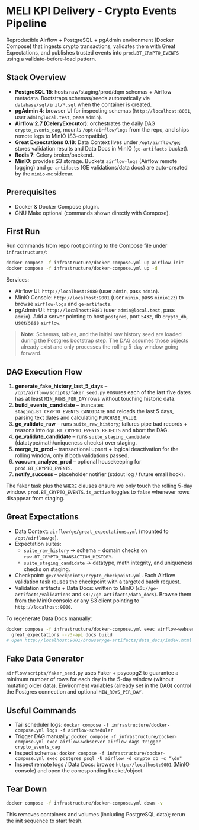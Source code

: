 # MELI KPI Delivery - Crypto Events Pipeline

Reproducible Airflow + PostgreSQL + pgAdmin environment (Docker Compose) that ingests crypto transactions, validates them with Great Expectations, and publishes trusted events into `prod.BT_CRYPTO_EVENTS` using a validate-before-load pattern.

## Stack Overview
- **PostgreSQL 15**: hosts raw/staging/prod/dqm schemas + Airflow metadata. Bootstraps schemas/seeds automatically via `database/sql/init/*.sql` when the container is created.
- **pgAdmin 4**: browser UI for inspecting schemas (`http://localhost:8081`, user `admin@local.test`, pass `admin`).
- **Airflow 2.7 (CeleryExecutor)**: orchestrates the daily DAG `crypto_events_dag`, mounts `/opt/airflow/logs` from the repo, and ships remote logs to MinIO (S3-compatible).
- **Great Expectations 0.18**: Data Context lives under `/opt/airflow/ge`; stores validation results and Data Docs in MinIO (`ge-artifacts` bucket).
- **Redis 7**: Celery broker/backend.
- **MinIO**: provides S3 storage. Buckets `airflow-logs` (Airflow remote logging) and `ge-artifacts` (GE validations/data docs) are auto-created by the `minio-mc` sidecar.

## Prerequisites
- Docker & Docker Compose plugin.
- GNU Make optional (commands shown directly with Compose).

## First Run
Run commands from repo root pointing to the Compose file under `infrastructure/`:
```bash
docker compose -f infrastructure/docker-compose.yml up airflow-init
docker compose -f infrastructure/docker-compose.yml up -d
```
Services:
- Airflow UI: `http://localhost:8080` (user `admin`, pass `admin`).
- MinIO Console: `http://localhost:9001` (user `minio`, pass `minio123`) to browse `airflow-logs` and `ge-artifacts`.
- pgAdmin UI: `http://localhost:8081` (user `admin@local.test`, pass `admin`). Add a server pointing to host `postgres`, port `5432`, db `crypto_db`, user/pass `airflow`.

> **Note:** Schemas, tables, and the initial raw history seed are loaded during the Postgres bootstrap step. The DAG assumes those objects already exist and only processes the rolling 5-day window going forward.

## DAG Execution Flow
1. **generate_fake_history_last_5_days** – `/opt/airflow/scripts/faker_seed.py` ensures each of the last five dates has at least `MIN_ROWS_PER_DAY` rows without touching historic data.
2. **build_events_candidate** – truncates `staging.BT_CRYPTO_EVENTS_CANDIDATE` and reloads the last 5 days, parsing text dates and calculating `PURCHASE_VALUE`.
3. **ge_validate_raw** – runs `suite_raw_history`; failures pipe bad records + reasons into `dqm.BT_CRYPTO_EVENTS_REJECTS` and abort the DAG.
4. **ge_validate_candidate** – runs `suite_staging_candidate` (datatype/math/uniqueness checks) over staging.
5. **merge_to_prod** – transactional upsert + logical deactivation for the rolling window, only if both validations passed.
6. **vacuum_analyze_prod** – optional housekeeping for `prod.BT_CRYPTO_EVENTS`.
7. **notify_success** – placeholder notifier (stdout log / future email hook).

The faker task plus the `WHERE` clauses ensure we only touch the rolling 5-day window. `prod.BT_CRYPTO_EVENTS.is_active` toggles to `false` whenever rows disappear from staging.

## Great Expectations
- Data Context: `airflow/ge/great_expectations.yml` (mounted to `/opt/airflow/ge`).
- Expectation suites:
  - `suite_raw_history` → schema + domain checks on `raw.BT_CRYPTO_TRANSACTION_HISTORY`.
  - `suite_staging_candidate` → datatype, math integrity, and uniqueness checks on staging.
- Checkpoint: `ge/checkpoints/crypto_checkpoint.yml`. Each Airflow validation task reuses the checkpoint with a targeted batch request.
- Validation artifacts + Data Docs: written to MinIO (`s3://ge-artifacts/validations` and `s3://ge-artifacts/data_docs`). Browse them from the MinIO console or any S3 client pointing to `http://localhost:9000`.

To regenerate Data Docs manually:
```bash
docker compose -f infrastructure/docker-compose.yml exec airflow-webserver \
  great_expectations --v3-api docs build
# Open http://localhost:9001/browser/ge-artifacts/data_docs/index.html via the MinIO console
```

## Fake Data Generator
`airflow/scripts/faker_seed.py` uses Faker + psycopg2 to guarantee a minimum number of rows for each day in the 5-day window (without mutating older data). Environment variables (already set in the DAG) control the Postgres connection and optional `MIN_ROWS_PER_DAY`.

## Useful Commands
- Tail scheduler logs: `docker compose -f infrastructure/docker-compose.yml logs -f airflow-scheduler`
- Trigger DAG manually: `docker compose -f infrastructure/docker-compose.yml exec airflow-webserver airflow dags trigger crypto_events_dag`
- Inspect schemas: `docker compose -f infrastructure/docker-compose.yml exec postgres psql -U airflow -d crypto_db -c "\dn"`
- Inspect remote logs / Data Docs: browse `http://localhost:9001` (MinIO console) and open the corresponding bucket/object.

## Tear Down
```bash
docker compose -f infrastructure/docker-compose.yml down -v
```
This removes containers and volumes (including PostgreSQL data); rerun the init sequence to start fresh.
